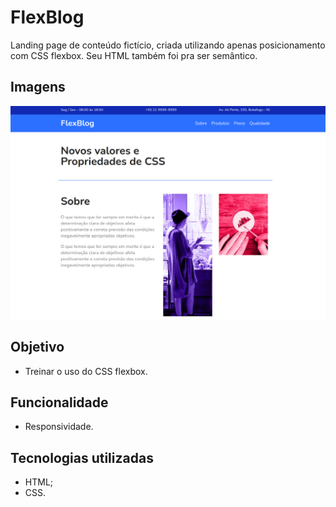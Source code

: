 # FlexBlog
Landing page de conteúdo fictício, criada utilizando apenas posicionamento com CSS flexbox. Seu HTML também foi pra ser semântico.

## Imagens
![Tela Inicial](./img/tela-inicial.png)

## Objetivo
- Treinar o uso do CSS flexbox.

## Funcionalidade
- Responsividade.

## Tecnologias utilizadas
- HTML;
- CSS.